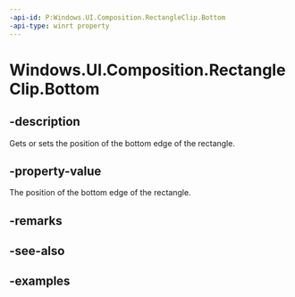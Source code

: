 ```yaml
---
-api-id: P:Windows.UI.Composition.RectangleClip.Bottom
-api-type: winrt property
---
```


# Windows.UI.Composition.RectangleClip.Bottom

<!--
public float Bottom { get; set; }
-->

## -description

Gets or sets the position of the bottom edge of the rectangle.

## -property-value

The position of the bottom edge of the rectangle.

## -remarks

## -see-also

## -examples


